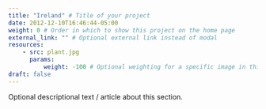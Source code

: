```yaml
---
title: "Ireland" # Title of your project
date: 2012-12-10T16:46:44-05:00
weight: 0 # Order in which to show this project on the home page
external_link: "" # Optional external link instead of modal
resources:
    - src: plant.jpg
      params:
          weight: -100 # Optional weighting for a specific image in this project folder
draft: false
---
```

Optional descriptional text / article about this section. 
